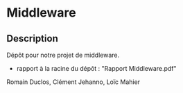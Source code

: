 # Middleware


## Description

Dépôt pour notre projet de middleware. 
  - rapport à la racine du dépôt : "Rapport Middleware.pdf"


Romain Duclos, Clément Jehanno, Loïc Mahier
